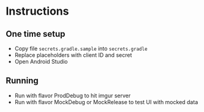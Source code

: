 # Instructions

## One time setup
- Copy file `secrets.gradle.sample` into `secrets.gradle`
- Replace placeholders with client ID and secret
- Open Android Studio

## Running
- Run with flavor ProdDebug to hit imgur server
- Run with flavor MockDebug or MockRelease to test UI with mocked data


